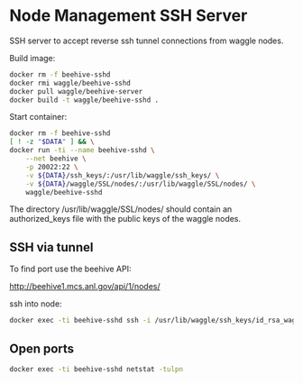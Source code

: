 <!--
waggle_topic=Waggle/Beehive/Service
-->

# Node Management SSH Server

SSH server to accept reverse ssh tunnel connections from waggle nodes.

Build image:
```bash
docker rm -f beehive-sshd
docker rmi waggle/beehive-sshd
docker pull waggle/beehive-server
docker build -t waggle/beehive-sshd .
```

Start container:
```bash
docker rm -f beehive-sshd
[ ! -z "$DATA" ] && \
docker run -ti --name beehive-sshd \
    --net beehive \
    -p 20022:22 \
    -v ${DATA}/ssh_keys/:/usr/lib/waggle/ssh_keys/ \
    -v ${DATA}/waggle/SSL/nodes/:/usr/lib/waggle/SSL/nodes/ \
    waggle/beehive-sshd
```

The directory /usr/lib/waggle/SSL/nodes/ should contain an authorized_keys file with the public keys of the waggle nodes.

## SSH via tunnel

To find port use the beehive API:

http://beehive1.mcs.anl.gov/api/1/nodes/


ssh into node:
```bash
docker exec -ti beehive-sshd ssh -i /usr/lib/waggle/ssh_keys/id_rsa_waggle_aot waggle@localhost -p <PORT>
```

## Open ports

```bash
docker exec -ti beehive-sshd netstat -tulpn
```
